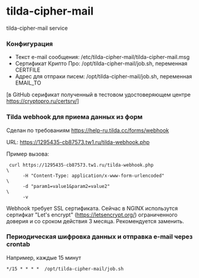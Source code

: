 # tilda-cipher-mail
tilda-cipher-mail service

### Конфигурация
- Текст e-mail сообщения: /etc/tilda-cipher-mail/tilda-cipher-mail.msg
- Сертификат Крипто Про:  /opt/tilda-cipher-mail/job.sh, переменная CERTFILE
- Адрес для отпраки писем: /opt/tilda-cipher-mail/job.sh, переменная EMAIL_TO

[в GitHub серификат полученный в тестовом удостоверяющем центре https://cryptopro.ru/certsrv/]

### Tilda webhook для приема данных из форм
Сделан по требованиям https://help-ru.tilda.cc/forms/webhook 

URL: https://1295435-cb87573.tw1.ru/tilda-webhook.php

Пример вызова:
```
 curl https://1295435-cb87573.tw1.ru/tilda-webhook.php                 \
      -H "Content-Type: application/x-www-form-urlencoded"             \
      -d "param1=value1&param2=value2"                                 \
      -v
```
Webhook требует SSL сертификата. Сейчас в NGINX использутся сертифкат "Let's encrypt" (https://letsencrypt.org/) ограниченного доверия и со сроком действия 3 месяца.
Рекомендуется заменить.

### Периодическая шифровка данных и отправка e-mail через сrontab
Например, каждые 15 минут
```
*/15 * * * *  /opt/tilda-cipher-mail/job.sh
```
